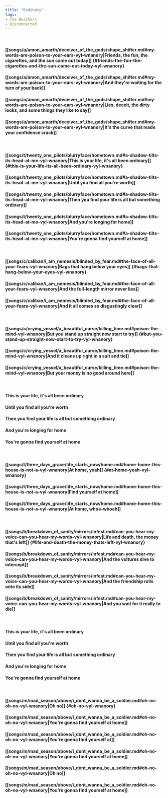```yaml
---
title: "Ordinary"
tags:
- The Buzzhorn
- Disconnected
---
```

&nbsp;
#### [[songs/a/amon_amarth/deceiver_of_the_gods/shape_shifter.md#my-words-are-poison-to-your-ears-vyl-wnanory|Friends, the fun, the cigarettes, and the sun came out today]] {#friends-the-fun-the-cigarettes-and-the-sun-came-out-today-vyl-wnanory}
#### [[songs/a/amon_amarth/deceiver_of_the_gods/shape_shifter.md#my-words-are-poison-to-your-ears-vyl-wnanory|And they're waiting for the turn of your back]]
#### [[songs/a/amon_amarth/deceiver_of_the_gods/shape_shifter.md#my-words-are-poison-to-your-ears-vyl-wnanory|Lies, deceit, the dirty looks, and some things they like to say]]
#### [[songs/a/amon_amarth/deceiver_of_the_gods/shape_shifter.md#my-words-are-poison-to-your-ears-vyl-wnanory|It's the curve that made your confidence crack]]
&nbsp;
#### [[songs/t/twenty_one_pilots/blurryface/hometown.md#a-shadow-tilts-its-head-at-me-vyl-wnanory|This is your life, it's all been ordinary]] {#this-is-your-life-its-all-been-ordinary-vyl-wnanory}
#### [[songs/t/twenty_one_pilots/blurryface/hometown.md#a-shadow-tilts-its-head-at-me-vyl-wnanory|Until you find all you're worth]]
#### [[songs/t/twenty_one_pilots/blurryface/hometown.md#a-shadow-tilts-its-head-at-me-vyl-wnanory|Then you find your life is all but something ordinary]]
#### [[songs/t/twenty_one_pilots/blurryface/hometown.md#a-shadow-tilts-its-head-at-me-vyl-wnanory|And you're longing for home]]
#### [[songs/t/twenty_one_pilots/blurryface/hometown.md#a-shadow-tilts-its-head-at-me-vyl-wnanory|You're gonna find yourself at home]]
&nbsp;
#### [[songs/c/caliban/i_am_nemesis/blinded_by_fear.md#the-face-of-all-your-fears-vyl-wnanory|Bags that hang below your eyes]] {#bags-that-hang-below-your-eyes-vyl-wnanory}
#### [[songs/c/caliban/i_am_nemesis/blinded_by_fear.md#the-face-of-all-your-fears-vyl-wnanory|And the full-length mirror never lies]]
#### [[songs/c/caliban/i_am_nemesis/blinded_by_fear.md#the-face-of-all-your-fears-vyl-wnanory|And it all comes so disgustingly clear]]
&nbsp;
#### [[songs/c/crying_vessel/a_beautiful_curse/killing_time.md#poison-the-mind-vyl-wnanory|But you stand up straight now start to try]] {#but-you-stand-up-straight-now-start-to-try-vyl-wnanory}
#### [[songs/c/crying_vessel/a_beautiful_curse/killing_time.md#poison-the-mind-vyl-wnanory|And it cleans up right in a suit and tie]]
#### [[songs/c/crying_vessel/a_beautiful_curse/killing_time.md#poison-the-mind-vyl-wnanory|But your money is no good around here]]
&nbsp;
#### This is your life, it's all been ordinary
#### Until you find all you're worth
#### Then you find your life is all but something ordinary
#### And you're longing for home
#### You're gonna find yourself at home
&nbsp;
#### [[songs/t/three_days_grace/life_starts_now/home.md#home-home-this-house-is-not-a-vyl-wnanory|At home, yeah]] {#at-home-yeah-vyl-wnanory}
#### [[songs/t/three_days_grace/life_starts_now/home.md#home-home-this-house-is-not-a-vyl-wnanory|Find yourself at home]]
#### [[songs/t/three_days_grace/life_starts_now/home.md#home-home-this-house-is-not-a-vyl-wnanory|At home, whoa-whoah]]
&nbsp;
#### [[songs/b/breakdown_of_sanity/mirrors/infest.md#can-you-hear-my-voice-can-you-hear-my-words-vyl-wnanory|Life and death, the money that's left]] {#life-and-death-the-money-thats-left-vyl-wnanory}
#### [[songs/b/breakdown_of_sanity/mirrors/infest.md#can-you-hear-my-voice-can-you-hear-my-words-vyl-wnanory|And the vultures dive to intercept]]
#### [[songs/b/breakdown_of_sanity/mirrors/infest.md#can-you-hear-my-voice-can-you-hear-my-words-vyl-wnanory|And the friendship rolls onto its side]]
#### [[songs/b/breakdown_of_sanity/mirrors/infest.md#can-you-hear-my-voice-can-you-hear-my-words-vyl-wnanory|And you wait for it really to die]]
&nbsp;
#### This is your life, it's all been ordinary
#### Until you find all you're worth
#### Then you find your life is all but something ordinary
#### And you're longing for home
#### You're gonna find yourself at home
&nbsp;
#### [[songs/m/mad_season/above/i_dont_wanna_be_a_soldier.md#oh-no-oh-no-vyl-wnanory|Oh no]] {#oh-no-vyl-wnanory}
#### [[songs/m/mad_season/above/i_dont_wanna_be_a_soldier.md#oh-no-oh-no-vyl-wnanory|You're gonna find yourself at home]]
#### [[songs/m/mad_season/above/i_dont_wanna_be_a_soldier.md#oh-no-oh-no-vyl-wnanory|You're gonna find yourself at]]
#### [[songs/m/mad_season/above/i_dont_wanna_be_a_soldier.md#oh-no-oh-no-vyl-wnanory|You're gonna find yourself at home]]
#### [[songs/m/mad_season/above/i_dont_wanna_be_a_soldier.md#oh-no-oh-no-vyl-wnanory|Oh no]]
#### [[songs/m/mad_season/above/i_dont_wanna_be_a_soldier.md#oh-no-oh-no-vyl-wnanory|You're gonna find yourself at home]]
